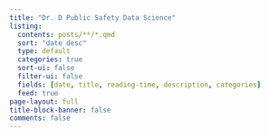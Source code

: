 ```yaml
---
title: "Dr. D Public Safety Data Science"
listing:
  contents: posts/**/*.qmd
  sort: "date desc"
  type: default
  categories: true
  sort-ui: false
  filter-ui: false
  fields: [date, title, reading-time, description, categories]
  feed: true
page-layout: full
title-block-banner: false
comments: false
---
```


